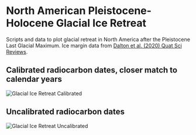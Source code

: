 # North American Pleistocene-Holocene Glacial Ice Retreat
Scripts and data to plot glacial retreat in North America after the Pleistocene Last Glacial Maximum. Ice margin data from [Dalton et al. (2020) Quat Sci Reviews](https://doi.org/10.1016/j.quascirev.2020.106223). 

## Calibrated radiocarbon dates, closer match to calendar years
![Glacial Ice Retreat Calibrated](./plots/calibratedDates/glacialFrontAnimation.gif)


## Uncalibrated radiocarbon dates
![Glacial Ice Retreat Uncalibrated](./plots/uncalibratedDates/glacialFrontAnimation.gif)


